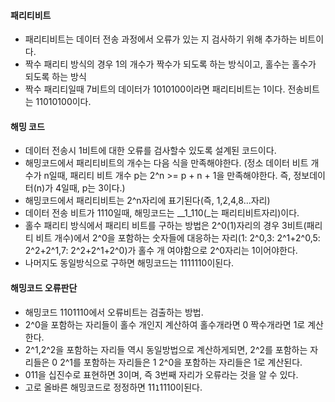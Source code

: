#### 패리티비트

- 패리티비트는 데이터 전송 과정에서 오류가 있는 지 검사하기 위해 추가하는 비트이다.
- 짝수 패리티 방식의 경우 1의 개수가 짝수가 되도록 하는 방식이고, 홀수는 홀수가 되도록 하는 방식
- 짝수 패리티일때 7비트의 데이터가 1010100이라면 패리티비트는 1이다. 전송비트는 11010100이다.

#### 해밍 코드

- 데이터 전송시 1비트에 대한 오류를 검사할수 있도록 설계된 코드이다.
- 해밍코드에서 패리티비트의 개수는 다음 식을 만족해야한다. (정소 데이터 비트 개수가 n일때, 패리티 비트 개수 p는 2^n >= p + n + 1을 만족해야한다. 즉, 정보데이터(n)가 4일때, p는 3이다.)
- 해밍코드에서 패리티비트는 2^n자리에 표기된다(즉, 1,2,4,8...자리)
- 데이터 전송 비트가 1110일때, 해밍코드는 __1_110(_는 패리티비트자리)이다.
- 홀수 패리티 방식에서 패리티 비트를 구하는 방법은 2^0(1)자리의 경우 3비트(패리티 비트 개수)에서 2^0을 포함하는 숫자들에 대응하는 자리(1: 2^0,3: 2^1+2^0,5: 2^2+2^1,7: 2^2+2^1+2^0)가 홀수 개 여야함으로 2^0자리는 1이어야한다.
- 나머지도 동일방식으로 구하면 해밍코드는 1111110이된다.

#### 해밍코드 오류판단

- 해밍코드 1101110에서 오류비트는 검출하는 방법.
- 2^0을 포함하는 자리들이 홀수 개인지 계산하여 홀수개라면 0 짝수개라면 1로 계산한다.
- 2^1,2^2을 포함하는 자리들 역시 동일방법으로 계산하게되면, 2^2를 포함하는 자리들은 0 2^1를 포함하는 자리들은 1 2^0을 포함하는 자리들은 1로 계산된다.
- 011을 십진수로 표현하면 3이며, 즉 3번째 자리가 오류라는 것을 알 수 있다.
- 고로 올바른 해밍코드로 정정하면 11`1`1110이된다.